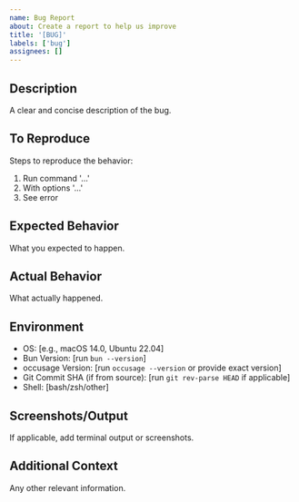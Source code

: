 ```yaml
---
name: Bug Report
about: Create a report to help us improve
title: '[BUG]'
labels: ['bug']
assignees: []
---
```


## Description

A clear and concise description of the bug.

## To Reproduce

Steps to reproduce the behavior:

1. Run command '...'
2. With options '...'
3. See error

## Expected Behavior

What you expected to happen.

## Actual Behavior

What actually happened.

## Environment

- OS: [e.g., macOS 14.0, Ubuntu 22.04]
- Bun Version: [run `bun --version`]
- occusage Version: [run `occusage --version` or provide exact version]
- Git Commit SHA (if from source): [run `git rev-parse HEAD` if applicable]
- Shell: [bash/zsh/other]

## Screenshots/Output

If applicable, add terminal output or screenshots.

## Additional Context

Any other relevant information.
